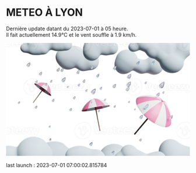 # METEO À LYON

Dernière update datant du 2023-07-01 à 05 heure.  
Il fait actuellement 14.9°C et le vent souffle à 1.9 km/h.      

![](./.github/rain.png)

last launch : 2023-07-01 07:00:02.815784
